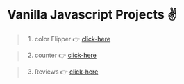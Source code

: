 # Vanilla Javascript Projects ✌

> 01. color Flipper   👉 [click-here](./Vanilla%20javascript%20course/01.%20Color%20Flipper/) 

> 02. counter   👉 [click-here](./Vanilla%20javascript%20course/02.%20Counter/)


> 03. Reviews 👉 [click-here](./Vanilla%20javascript%20course/03.%20Reviews/)


